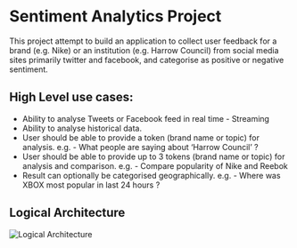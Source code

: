 # Sentiment Analytics Project

This project attempt to build an application to collect user feedback for a brand (e.g. Nike) or an institution (e.g. Harrow Council) from social media sites primarily twitter and facebook, and categorise as positive or negative sentiment.

## High Level use cases:

- Ability to analyse Tweets or Facebook feed in real time - Streaming
- Ability to analyse historical data.
- User should be able to provide a token (brand name or topic) for analysis.
    e.g. - What people are saying about ‘Harrow Council’ ?
- User should be able to provide up to 3 tokens (brand name or topic) for analysis and comparison.
    e.g. - Compare popularity of Nike and Reebok
- Result can optionally be categorised geographically.
    e.g. - Where was XBOX most popular in last 24 hours ?

## Logical Architecture

![Logical Architecture](https://github.com/bipulc/sentiment_analysis/blob/master/logical_architecture.jpg)

